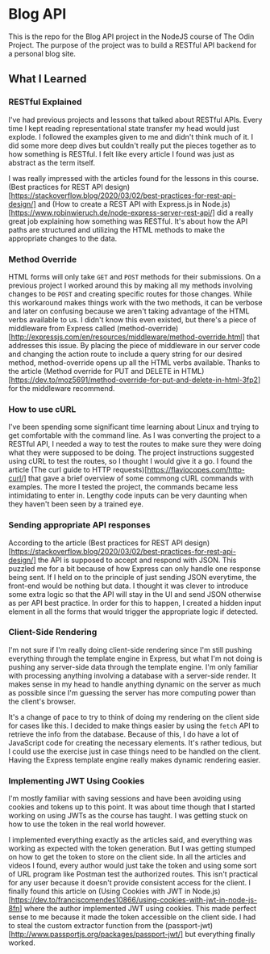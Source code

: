 # Blog API

This is the repo for the Blog API project in the NodeJS course of The Odin Project.  The purpose of the project was to build a RESTful API backend for a personal blog site.

## What I Learned

### RESTful Explained

I've had previous projects and lessons that talked about RESTful APIs.  Every time I kept reading representational state transfer my head would just explode.  I followed the examples given to me and didn't think much of it.  I did some more deep dives but couldn't really put the pieces together as to how something is RESTful.  I felt like every article I found was just as abstract as the term itself.

I was really impressed with the articles found for the lessons in this course.  (Best practices for REST API design)[https://stackoverflow.blog/2020/03/02/best-practices-for-rest-api-design/] and (How to create a REST API with Express.js in Node.js)[https://www.robinwieruch.de/node-express-server-rest-api/] did a really great job explaining how something was RESTful.  It's about how the API paths are structured and utilizing the HTML methods to make the appropriate changes to the data.

### Method Override

HTML forms will only take `GET` and `POST` methods for their submissions.  On a previous project I worked around this by making all my methods involving changes to be `POST` and creating specific routes for those changes.  While this workaround makes things work with the two methods, it can be verbose and later on confusing because we aren't taking advantage of the HTML verbs available to us.  I didn't know this even existed, but there's a piece of middleware from Express called (method-override)[http://expressjs.com/en/resources/middleware/method-override.html] that addresses this issue.  By placing the piece of middleware in our server code and changing the action route to include a query string for our desired method, method-override opens up all the HTML verbs available.  Thanks to the article (Method override for PUT and DELETE in HTML)[https://dev.to/moz5691/method-override-for-put-and-delete-in-html-3fp2] for the middleware recommend.

### How to use cURL

I've been spending some significant time learning about Linux and trying to get comfortable with the command line.  As I was converting the project to a RESTful API, I needed a way to test the routes to make sure they were doing what they were supposed to be doing.  The project instructions suggested using cURL to test the routes, so I thought I would give it a go.  I found the article (The curl guide to HTTP requests)[https://flaviocopes.com/http-curl/] that gave a brief overview of some commong cURL commands with examples.  The more I tested the project, the commands became less intimidating to enter in.  Lengthy code inputs can be very daunting when they haven't been seen by a trained eye.

### Sending appropriate API responses

According to the article (Best practices for REST API design)[https://stackoverflow.blog/2020/03/02/best-practices-for-rest-api-design/] the API is supposed to accept and respond with JSON.  This puzzled me for a bit because of how Express can only handle one response being sent.  If I held on to the principle of just sending JSON everytime, the front-end would be nothing but data.  I thought it was clever to introduce some extra logic so that the API will stay in the UI and send JSON otherwise as per API best practice.  In order for this to happen, I created a hidden input element in all the forms that would trigger the appropriate logic if detected.

### Client-Side Rendering

I'm not sure if I'm really doing client-side rendering since I'm still pushing everything through the template engine in Express, but what I'm not doing is pushing any server-side data through the template engine.  I'm only familiar with processing anything involving a database with a server-side render.  It makes sense in my head to handle anything dynamic on the server as much as possible since I'm guessing the server has more computing power than the client's browser.

It's a change of pace to try to think of doing my rendering on the client side for cases like this.  I decided to make things easier by using the `fetch` API to retrieve the info from the database.  Because of this, I do have a lot of JavaScript code for creating the necessary elements.  It's rather tedious, but I could use the exercise just in case things need to be handled on the client.  Having the Express template engine really makes dynamic rendering easier.

### Implementing JWT Using Cookies

I'm mostly familiar with saving sessions and have been avoiding using cookies and tokens up to this point.  It was about time though that I started working on using JWTs as the course has taught.  I was getting stuck on how to use the token in the real world however.

I implemented everything exactly as the articles said, and everything was working as expected with the token generation.  But I was getting stumped on how to get the token to store on the client side.  In all the articles and videos I found, every author would just take the token and using some sort of URL program like Postman test the authorized routes.  This isn't practical for any user because it doesn't provide consistent access for the client.  I finally found this article on (Using Cookies with JWT in Node.js)[https://dev.to/franciscomendes10866/using-cookies-with-jwt-in-node-js-8fn] where the author implemented JWT using cookies.  This made perfect sense to me because it made the token accessible on the client side.  I had to steal the custom extractor function from the (passport-jwt)[http://www.passportjs.org/packages/passport-jwt/] but everything finally worked.
